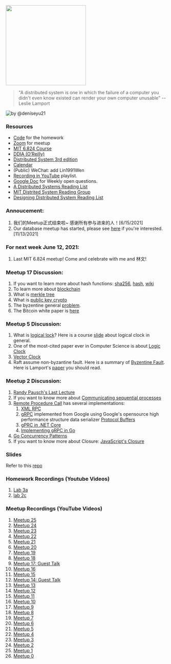 
<img src="assets/pin.png" width="250" height="250">

> "A distributed system is one in which the failure of a computer you didn't even know existed can render your own computer unusable" -- Leslie Lamport

![by @deniseyu21](http://www.mypassionfor.net/wp-content/uploads/2020/03/8-fallacies-of-distributed-computing-1024x714.png)

### Resources
- [Code](https://classroom.github.com/a/_3Qha2rO) for the homework
- [Zoom](https://zoom.us/j/98807003493?pwd=YUhvZ3pUQy85MkhtZzVSaFZBL1k4dz09) for meetup
- [MIT 6.824 Course](http://nil.csail.mit.edu/6.824/2020/schedule.html)
- [DDIA (O’Reilly)](https://learning.oreilly.com/library/view/designing-data-intensive-applications/9781491903063/)
- [Distributed System 3rd edition](https://www.distributed-systems.net/index.php/books/ds3/)
- [Calendar](https://docs.google.com/spreadsheets/d/1RsbGpq1cwNSmYn5hcmT8Hv5O4qssl2HXsTcG82RHVQk/edit?usp=sharing)
- (Public) WeChat: add Lin1991Wen
- [Recording in YouTube](https://www.youtube.com/playlist?list=PL1voNxn5MODMJxAZVvgFHZ0jZ-fuSut68) playlist.
- [Google Doc](https://docs.google.com/document/d/1mvlQgpiGbUA_GSWtnNanKtT60Kgg05AlN6gsRuYz_T0/edit) for Weekly open questions.
- [A Distributed Systems Reading List](https://dancres.github.io/Pages/)
- [MIT Distrited System Reading Group](http://dsrg.pdos.csail.mit.edu/papers/)
- [Designing Distributed System Reading List](https://backendology.com/2018/09/10/distributed-systems-course-reading-list/)

### Annoucement:
1. 我们的Meetup正式结束啦~ 感谢所有参与进来的人！[6/15/2021]
2. Our database meetup has started, please see [here](https://splvm.github.io/database-meetup/) if you're interested. [11/13/2021]

### For next week June 12, 2021:
1. Last MIT 6.824 meetup! Come and celebrate with me and 林文!

### Meetup 17 Discussion:
1. If you want to learn more about hash functions: [sha256](https://qvault.io/security/very-basic-intro-to-hash-functions-sha-256-md-5-etc/), [hash](https://resources.infosecinstitute.com/topic/introduction-to-hash-functions/), [wiki](https://en.wikipedia.org/wiki/Cryptographic_hash_function)
2. To learn more about [blockchain](https://en.bitcoin.it/wiki/Block_chain)
3. What is [merkle tree](https://en.wikipedia.org/wiki/Merkle_tree)
4. What is [public key crypto](https://betterprogramming.pub/an-introduction-to-public-key-cryptography-3ea0cf7bf4ba)
5. The byzentine general [problem](https://medium.com/coinmonks/a-note-from-anthony-if-you-havent-already-please-read-the-article-gaining-clarity-on-key-787989107969).
6. The Bitcoin white paper is [here](https://bitcoin.org/bitcoin.pdf)

### Meetup 5 Discussion:
1. What is [logical lock](https://en.wikipedia.org/wiki/Logical_clock)? Here is a course [slide](https://www.cs.uic.edu/~ajayk/Chapter3.pdf) about logical clock in general.
2. One of the most-cited paper ever in Computer Science is about [Logic Clock](http://lamport.azurewebsites.net/pubs/time-clocks.pdf)
3. [Vector Clock](https://en.wikipedia.org/wiki/Vector_clock)
4. Raft assume non-byzantine fault. Here is a summary of [Byzentine Fault](https://en.wikipedia.org/wiki/Byzantine_fault). Here is Lamport's [paper](https://lamport.azurewebsites.net/pubs/byz.pdf) you should read.

### Meetup 2 Discussion:
1. [Randy Pausch's Last Lecture](https://www.youtube.com/watch?v=ji5_MqicxSo)
2. If you want to know more about [Communicating sequential processes](https://www.cs.cmu.edu/~crary/819-f09/Hoare78.pdf)
3. [Remote Procedure Call](https://en.wikipedia.org/wiki/Remote_procedure_call) has several implementations:
    1. [XML RPC](http://xmlrpc.com/)
    2. [gRPC](https://grpc.io/) implemented from Google using Google's opensource high performance structure data serializer [Protocol Buffers](https://developers.google.com/protocol-buffers/)
    3. [gPRC in .NET Core](https://docs.microsoft.com/en-us/aspnet/core/grpc/?view=aspnetcore-5.0)
    4. [Implementing gRPC in Go](https://medium.com/@sprashant.30/implementing-grpc-using-go-62d4406cd616#:~:text=%20Implementing%20gRPC%20using%20Go%20%201%20Step,to%20do%20is%20implement%20the%20ConnectorServiceServer...%20More%20)
4. [Go Concurrency Patterns](https://youtu.be/f6kdp27TYZs)
5. If you want to know more about Closure: [JavaScript's Closure](https://developer.mozilla.org/en-US/docs/Web/JavaScript/Closures)

### Slides
Refer to this [repo](https://github.com/Microsoft-Distributed-System-Meetup/home/tree/main/slides)

### Homework Recordings (Youtube Videos)
1. [Lab 3a](https://youtu.be/R2W8A8Qi7rI)
1. [lab 2c](https://youtu.be/z7qNbNLzk4w)

### Meetup Recordings (YouTube Videos)
1. [Meetup 25](https://youtu.be/dUl6iF82vEA)
1. [Meetup 24](https://youtu.be/IUrgCp19jBg)
1. [Meetup 23](https://youtu.be/WXwj2BitGGg)
1. [Meetup 22](https://youtu.be/LuFC_ImBfkg)
1. [Meetup 21](https://youtu.be/ijNqQQRje_s)
1. [Meetup 20](https://youtu.be/OPHVjeOsaO8)
1. [Meetup 19](https://youtu.be/afSrpudnpbg)
1. [Meetup 18](https://youtu.be/p2m2WHyce_w)
1. [Meetup 17: Guest Talk](https://youtu.be/c-9L_zw3xyA)
1. [Meetup 16](https://youtu.be/OEW8YVGnhtU)
1. [Meetup 15](https://youtu.be/huZ71lUYhs0)
1. [Meetup 14: Guest Talk](https://youtu.be/ljO7b7iYBwc)
1. [Meetup 13](https://youtu.be/jKxwenhUWvA)
1. [Meetup 12](https://youtu.be/Otx1vscXloo)
1. [Meetup 11](https://youtu.be/0Z5RSO56lwY)
1. [Meetup 10](https://youtu.be/_5EMpX6g04M)
1. [Meetup 9](https://youtu.be/zBUXhqx3e38)
1. [Meetup 8](https://youtu.be/b5Kp6b-yaiA)
1. [Meetup 7](https://youtu.be/1ORd7geczUM)
1. [Meetup 6](https://youtu.be/IIDOrseYxzA)
1. [Meetup 5](https://youtu.be/K2phntkNgYM)
1. [Meetup 4](https://youtu.be/gk4c_GZY9SU)
1. [Meetup 3](https://youtu.be/GZaiRrqUjow)
1. [Meetup 2](https://youtu.be/Vk_GHllRWy4)
2. [Meetup 1](https://youtu.be/eIbw4El_xsM)
3. [Meetup 0](https://youtu.be/qAFka0s1r2M)
